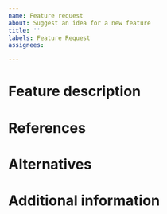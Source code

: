 ```yaml
---
name: Feature request
about: Suggest an idea for a new feature
title: ''
labels: Feature Request
assignees:

---
```


[comment]: # (Thanks for reporting a missing feature. Depending on the manpower at hand your feature might take some time until it is implemented. Please stay tuned)

[comment]: # (Alternatively you are welcome to supply a pull request of any feature implementation. We will try to help you with the integration.)

# Feature description

[comment]: # (Please describe clearly what feature you would like to have.)

[comment]: # (If related to the UI, consider adding [fake] screenshots or sketches.)

# References

[comment]: # (Is it related to a concrete problem? Describe it to allow us to understand your issue better.)

[comment]: # (Is there some similar work done?)

# Alternatives

[comment]: # (A clear and concise description of any alternative solutions or features you've considered.)

# Additional information

[comment]: # (Add any other context or screenshots about the feature request here.)
